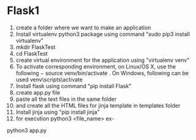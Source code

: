 # Flask1
1. create a folder where we want to make an application
2. Install virtualenv python3 package using command "sudo pip3 install virtualenv"
3. mkdir FlaskTest
4. cd FlaskTest
5. create virtual environment for the application using "virtualenv venv"
6. To activate corresponding environment, on Linux/OS X, use the following −
 source venv/bin/activate
. On Windows, following can be used
venv\scripts\activate
6. Install flask using command "pip install Flask"
7. create app.py file
8. paste all the text files in the same folder
9. and create all the HTML files for jinja template in templates folder
10. Install jinja using "pip install jinja"
11. for execution 
python3 <file_name>
ex-

python3 app.py
